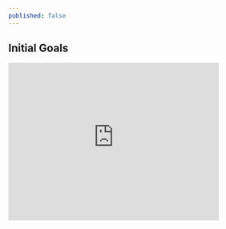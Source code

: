 ```yaml
---
published: false
---
```

## Initial Goals

<iframe width="420" height="315" src="http://webrates.truefx.com/rates/webWidget/trfxhp.jsp" frameborder="0" allowfullscreen></iframe>

